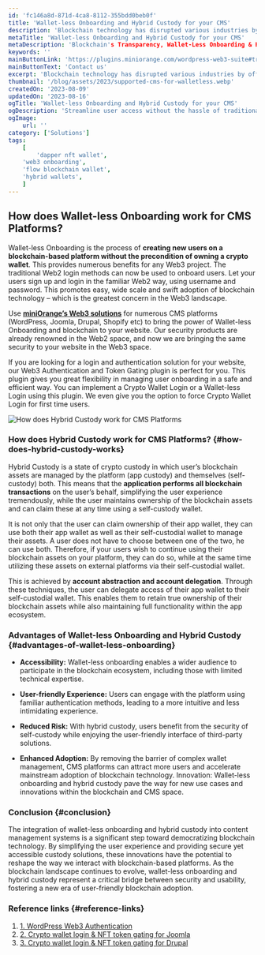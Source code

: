 ```yaml
---
id: 'fc146a8d-871d-4ca8-8112-355bdd0beb0f'
title: 'Wallet-less Onboarding and Hybrid Custody for your CMS'
description: 'Blockchain technology has disrupted various industries by offering decentralized and transparent solutions. However, the intricacies of managing wallets and private keys have been a barrier to entry for many potential users. Wallet-less onboarding and hybrid custody aim to eliminate these barriers while maintaining a high level of security.'
metaTitle: 'Wallet-less Onboarding and Hybrid Custody for your CMS'
metaDescription: 'Blockchain's Transparency, Wallet-Less Onboarding & Hybrid Custody for User-Friendly Security. Explore Decentralized Solutions.'
keywords: ''
mainButtonLink: 'https://plugins.miniorange.com/wordpress-web3-suite#trial-form'
mainButtonText: 'Contact us'
excerpt: 'Blockchain technology has disrupted various industries by offering decentralized and transparent solutions. However, the intricacies of managing wallets and private keys have been a barrier to entry for many potential users. Wallet-less onboarding and hybrid custody aim to eliminate these barriers while maintaining a high level of security.'
thumbnail: '/blog/assets/2023/supported-cms-for-walletless.webp'
createdOn: '2023-08-09'
updatedOn: '2023-08-16'
ogTitle: 'Wallet-less Onboarding and Hybrid Custody for your CMS'
ogDescription: 'Streamline user access without the hassle of traditional wallets, while ensuring the highest level of security through our innovative hybrid custody approach. '
ogImage:
    url: ''
category: ['Solutions']
tags:
    [
		'dapper nft wallet',
    'web3 onboarding',
    'flow blockchain wallet',
    'hybrid wallets',
    ]
---
```


## How does Wallet-less Onboarding work for CMS Platforms? 

Wallet-less Onboarding is the process of **creating new users on a blockchain-based platform without the precondition of owning a crypto wallet**. This provides numerous benefits for any Web3 project. The traditional Web2 login methods can now be used to onboard users. Let your users sign up and login in the familiar Web2 way, using username and password. This promotes easy, wide scale and swift adoption of blockchain technology – which is the greatest concern in the Web3 landscape.


Use [**miniOrange’s Web3 solutions**](https://plugins.miniorange.com/wordpress-web3-suite) for numerous CMS platforms (WordPress, Joomla, Drupal, Shopify etc) to bring the power of Wallet-less Onboarding and blockchain to your website. Our security products are already renowned in the Web2 space, and now we are bringing the same security to your website in the Web3 space.


If you are looking for a login and authentication solution for your website, our Web3 Authentication and Token Gating plugin is perfect for you. This plugin gives you great flexibility in managing user onboarding in a safe and efficient way. You can implement a Crypto Wallet Login or a Wallet-less Login using this plugin. We even give you the option to force Crypto Wallet Login for first time users.

![How does Hybrid Custody work for CMS Platforms](/blog/assets/2023/walletless-onboard-jurney.webp)


### How does Hybrid Custody work for CMS Platforms? {#how-does-hybrid-custody-works}

Hybrid Custody is a state of crypto custody in which user’s blockchain assets are managed by the platform (app custody) and themselves (self-custody) both. This means that the **application performs all blockchain transactions** on the user’s behalf, simplifying the user experience tremendously, while the user maintains ownership of the blockchain assets and can claim these at any time using a self-custody wallet.

It is not only that the user can claim ownership of their app wallet, they can use both their app wallet as well as their self-custodial wallet to manage their assets. A user does not have to choose between one of the two, he can use both. Therefore, if your users wish to continue using their blockchain assets on your platform, they can do so, while at the same time utilizing these assets on external platforms via their self-custodial wallet.

This is achieved by **account abstraction and account delegation**. Through these techniques, the user can delegate access of their app wallet to their self-custodial wallet. This enables them to retain true ownership of their blockchain assets while also maintaining full functionality within the app ecosystem.



### Advantages of Wallet-less Onboarding and Hybrid Custody {#advantages-of-wallet-less-onboarding}

- **Accessibility:**  Wallet-less onboarding enables a wider audience to participate in the blockchain ecosystem, including those with limited technical expertise.

- **User-friendly Experience:** Users can engage with the platform using familiar authentication methods, leading to a more intuitive and less intimidating experience.

-  **Reduced Risk:**  With hybrid custody, users benefit from the security of self-custody while enjoying the user-friendly interface of third-party solutions.

- **Enhanced Adoption:** By removing the barrier of complex wallet management, CMS platforms can attract more users and accelerate mainstream adoption of blockchain technology.
Innovation: Wallet-less onboarding and hybrid custody pave the way for new use cases and innovations within the blockchain and CMS space.

### Conclusion {#conclusion}

The integration of wallet-less onboarding and hybrid custody into content management systems is a significant step toward democratizing blockchain technology. By simplifying the user experience and providing secure yet accessible custody solutions, these innovations have the potential to reshape the way we interact with blockchain-based platforms. As the blockchain landscape continues to evolve, wallet-less onboarding and hybrid custody represent a critical bridge between security and usability, fostering a new era of user-friendly blockchain adoption.

### Reference links  {#reference-links}

1. [1. WordPress Web3 Authentication](https://plugins.miniorange.com/hubspot-page-restriction/)
2. [2. Crypto wallet login & NFT token gating for Joomla](https://plugins.miniorange.com/hubspot)
3. [3. Crypto wallet login & NFT token gating for Drupal](https://plugins.miniorange.com/hubspot-single-sign-on/)



